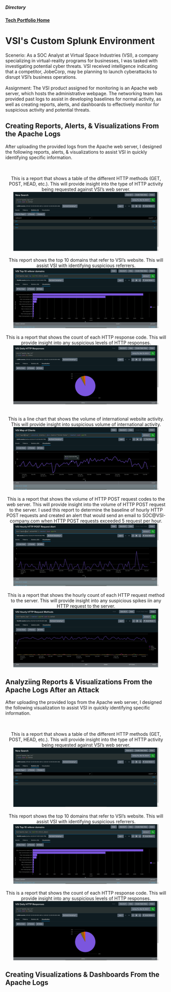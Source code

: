 
<h5>Directory</h5> 

<b>[Tech Portfolio Home](https://github.com/Jays1115/Jalen-Smith.git)</b>

# VSI's Custom Splunk Environment

Scenerio: As a SOC Analyst at Virtual Space Industries (VSI), a company specializing in virtual-reality programs for businesses, I was tasked with investigating potential cyber threats. VSI received intelligence indicating that a competitor, JobeCorp, may be planning to launch cyberattacks to disrupt VSI’s business operations.
<br>
<br>
Assignment: The VSI product assigned for monitoring is an Apache web server, which hosts the administrative webpage. The networking team has provided past logs to assist in developing baselines for normal activity, as well as creating reports, alerts, and dashboards to effectively monitor for suspicious activity and potential threats.

<h2>Creating Reports, Alerts, & Visualizations From the Apache Logs</h2>
After uploading the provided logs from the Apache web server, I designed the following reports, alerts, & visualizations to assist VSI in quickly identifying specific information.
<br>
<br>

<p align="center">
<br/>
This is a report that shows a table of the different HTTP methods (GET, POST, HEAD, etc.). This will provide insight into the type of HTTP activity being requested against VSI’s web server.
<br/>
<img src="images/custom-splunk1.png" height="90%" width="90%" alt="Disk Sanitization Steps"/>
<br/>
<br/>
This report shows the top 10 domains that refer to VSI’s website. This will assist VSI with identifying suspicious referrers.
<br/>
<img src="images/custom-splunk2.png" height="90%" width="90%" alt="Disk Sanitization Steps"/>
<br />
<br />
This is a report that shows the count of each HTTP response code. This will provide insight into any suspicious levels of HTTP responses.
 <br/>
 <img src="images/custom-splunk3.png" height="90%" width="90%" alt="Disk Sanitization Steps"/>
 <br/>
<br />
<br />
This is a line chart that shows the volume of international website activity. This will provide insight into suspicious volume of international activity.
 <br/>
 <img src="images/custom-splunk5.png" height="90%" width="90%" alt="Disk Sanitization Steps"/>
 <br />
<br />
This is a report that shows the volume of HTTP POST request codes to the web server. This will provide insight into the volume of HTTP POST request to the server. I used this report to determine the baseline of hourly HTTP POST requests and created an alert that would send an email to SOC@VSI-company.com when HTTP POST requests exceeded 5 request per hour.
 <br/>
 <img src="images/custom-splunk6.png" height="90%" width="90%" alt="Disk Sanitization Steps"/>
 <br />
<br />
This is a report that shows the hourly count of each HTTP request method to the server. This will provide insight into any suspicious spikes iin any HTTP request to the server.
 <br/>
 <img src="images/custom-splunk7.png" height="90%" width="90%" alt="Disk Sanitization Steps"/>

 <h2>Analyziing Reports & Visualizations From the Apache Logs After an Attack</h2>
After uploading the provided logs from the Apache web server, I designed the following visualization to assist VSI in quickly identifying specific information.
<br>
<br>

<p align="center">
<br/>
This is a report that shows a table of the different HTTP methods (GET, POST, HEAD, etc.). This will provide insight into the type of HTTP activity being requested against VSI’s web server.
<br/>
<img src="images/custom-splunk1.png" height="90%" width="90%" alt="Disk Sanitization Steps"/>
<br/>
<br/>
This report shows the top 10 domains that refer to VSI’s website. This will assist VSI with identifying suspicious referrers.
<br/>
<img src="images/custom-splunk2.png" height="90%" width="90%" alt="Disk Sanitization Steps"/>
<br />
<br />
This is a report that shows the count of each HTTP response code. This will provide insight into any suspicious levels of HTTP responses.
 <br/>
 <img src="images/custom-splunk3.png" height="90%" width="90%" alt="Disk Sanitization Steps"/>

 <h2>Creating Visualizations & Dashboards From the Apache Logs</h2>

<!--
 ```diff
- text in red
+ text in green
! text in orange
# text in gray
@@ text in purple (and bold)@@
```
--!>
